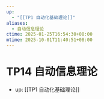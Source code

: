 ```yaml
---
up:
  - "[[TP1 自动化基础理论]]"
aliases:
  - 自动信息理论
ctime: 2025-01-25T16:54:30+08:00
mtime: 2025-10-01T11:40:51+08:00
---
```


# TP14 自动信息理论

- up: [[TP1 自动化基础理论]]
